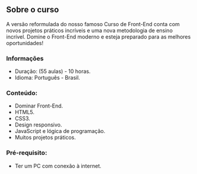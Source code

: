 ## Sobre o curso

A versão reformulada do nosso famoso Curso de Front-End conta com novos projetos práticos incríveis e uma nova metodologia de ensino incrível. Domine o Front-End moderno e esteja preparado para as melhores oportunidades!

### Informações
  
* Duração: (55 aulas) - 10 horas.
* Idioma: Português - Brasil.


### Conteúdo:
* Dominar Front-End.
* HTML5.
* CSS3.
* Design responsivo.
* JavaScript e lógica de programação.
* Muitos projetos práticos.


### Pré-requisito:
* Ter um PC com conexão à internet.
